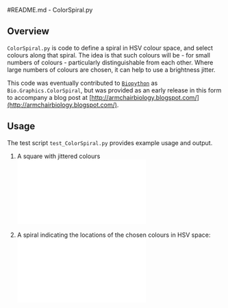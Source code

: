 #README.md - ColorSpiral.py

## Overview

`ColorSpiral.py` is code to define a spiral in HSV colour space, and select 
colours along that spiral. The idea is that such colours will be - for
small numbers of colours - particularly distinguishable from each other.
Where large numbers of colours are chosen, it can help to use a 
brightness jitter.

This code was eventually contributed to [`Biopython`](http://www.biopython.org) as `Bio.Graphics.ColorSpiral`, but was provided as an early release in this form to accompany a blog post at
[http://armchairbiology.blogspot.com/](http://armchairbiology.blogspot.com/).

## Usage

The test script `test_ColorSpiral.py` provides example usage and output.

1. A square with jittered colours
!["A square with jittered colours."](Graphics/square_test.pdf "A square with jittered colours.")

2. A spiral indicating the locations of the chosen colours in HSV space:
!["A spiral of selected colours."](Graphics/spiral_test.pdf "A spiral of selected colours.")
